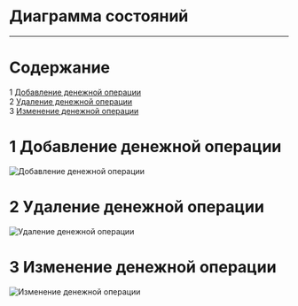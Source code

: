 # Диаграмма состояний
---

# Содержание
1 [Добавление денежной операции](#add)  
2 [Удаление денежной операции](#delete)  
3 [Изменение денежной операции](#edit)  

<a name="add"/>

# 1 Добавление денежной операции
![Добавление денежной операции]()

<a name="delete"/>

# 2 Удаление денежной операции
![Удаление денежной операции]()

<a name="edit"/>

# 3 Изменение денежной операции
![Изменение денежной операции]()
